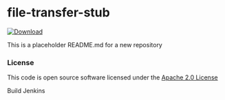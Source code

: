 # file-transfer-stub

[ ![Download](https://api.bintray.com/packages/hmrc/releases/file-transfer-stub/images/download.svg) ](https://bintray.com/hmrc/releases/file-transfer-stub/_latestVersion)

This is a placeholder README.md for a new repository

### License

This code is open source software licensed under the [Apache 2.0 License]("http://www.apache.org/licenses/LICENSE-2.0.html")

Build Jenkins
